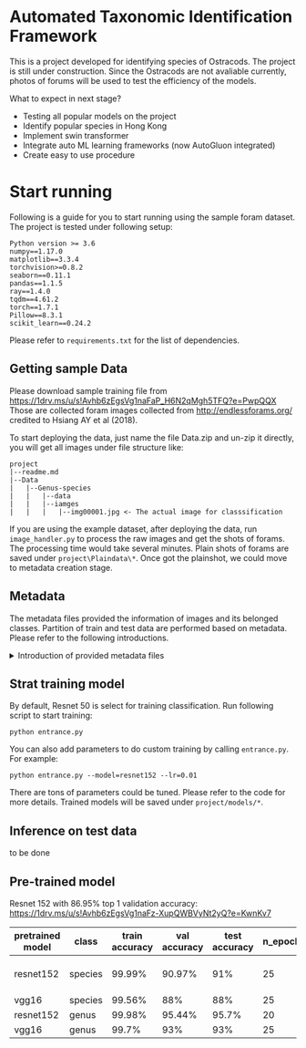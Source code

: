 # Automated Taxonomic Identification Framework 
This is a project developed for identifying species of Ostracods. The project is still under construction. Since the Ostracods are not avaliable currently, photos 
of forums will be used to test the efficiency of the models.

What to expect in next stage?
* Testing all popular models on the project
* Identify popular species in Hong Kong
* Implement swin transformer
* Integrate auto ML learning frameworks (now AutoGluon integrated)
* Create easy to use procedure

# Start running
Following is a guide for you to start running using the sample foram dataset.
The project is tested under following setup:
```
Python version >= 3.6
numpy==1.17.0
matplotlib==3.3.4
torchvision>=0.8.2
seaborn==0.11.1
pandas==1.1.5
ray==1.4.0
tqdm==4.61.2
torch==1.7.1
Pillow==8.3.1
scikit_learn==0.24.2
```
Please refer to ```requirements.txt``` for the list of dependencies.

## Getting sample Data
Please download sample training file from https://1drv.ms/u/s!Avhb6zEgsVg1naFaP_H6N2qMgh5TFQ?e=PwpQQX
Those are collected foram images collected from http://endlessforams.org/ credited to Hsiang AY et al (2018).

To start deploying the data, just name the file Data.zip and un-zip it directly, you will get all images under file structure like: 
```
project
|--readme.md
|--Data
|   |--Genus-species
|   |   |--data
|   |   |--iamges
|   |   |   |--img00001.jpg <- The actual image for classsification
```
If you are using the example dataset, after deploying the data, run ```image_handler.py``` to process the raw images and get the shots of forams. The processing time would take several minutes. Plain shots of forams are saved under ```project\Plaindata\*```.
Once got the plainshot, we could move to metadata creation stage.

## Metadata
The metadata files provided the information of images and its belonged classes. Partition of train and test data are performed based on 
metadata. Please refer to the following introductions.
<details>
    <summary>Introduction of provided metadata files</summary>
        <ul>
            <li><code>input.csv</code>: a file containing image names and species classes of forums from original data. It is the output from main.py.</li>
            <li><code>output.csv</code>: a file containing all information in the input.csv plus image sizes of data. It is the output from metadata_helper.py.</li>
            <li><code>species.csv</code>: a file containing image names and numbered species classes. It us the output from metadata_helper.py.<\li>
            <li><code>species_guide.csv</code>: a file mapping numbers to species. It is the output from metadata_helper.py. <\li>
            <li><code>genus.csv</code>: a file containing image names and numbered genus classes. It is the output from metadata_helper.py. <\li>
            <li><code>genus_guide.csv</code>: a file mapping numbers to genus. It is the output from metadata_helper.py. <\li>
            <li><code>genus_train.csv</code>: a file showing the train-test split results. It is the output from train_test_split.csv. <\li>
        </ul>
</details>

## Strat training model

By default, Resnet 50 is select for training classification. Run following script to start training:

```
python entrance.py
```
You can also add parameters to do custom training by calling ```entrance.py```. For example:
```
python entrance.py --model=resnet152 --lr=0.01
```
There are tons of parameters could be tuned. Please refer to the code for more details.
Trained models will be saved under ```project/models/*```.

## Inference on test data

to be done

## Pre-trained model
Resnet 152 with 86.95% top 1 validation accuracy: https://1drv.ms/u/s!Avhb6zEgsVg1naFz-XupQWBVyNt2yQ?e=KwnKv7

|pretrained model|class|train accuracy|val accuracy|test accuracy|n_epochs|criterion|optimizer|learning rate|momentum|scheduler|step size|gamma|link|
|---|---|---|---|---|---|---|---|---|---|---|---|---|---|
|resnet152|species|99.99%|90.97%|91%|25|CrossEntropyLoss|SGD|0.001|0.9|StepLR|5|0.1|https://connecthkuhk-my.sharepoint.com/:u:/g/personal/yihuac_connect_hku_hk/ETzF8jD3d6RDo_Cot215fuoBfT1JVAD3ZoUwchDhobvLTw?e=4R0tRa|
|vgg16|species|99.56%|88%|88%|25|CrossEntropyLoss|SGD|0.001|0.9|StepLR|5|0.1|https://drive.google.com/file/d/1fntYLBz5-c94LbWyZ-Dv4hTSLA20EUdP/view?usp=sharing|
|resnet152|genus|99.98%|95.44%|95.7%|20|CrossEntropyLoss|SGD|0.001|0.9|StepLR|5|0.5|https://drive.google.com/file/d/1dFaZgYShIg8q9f4izycdp3bFM-un8H_n/view?usp=sharing|
|vgg16|genus|99.7%|93%|93%|25|CrossEntropyLoss|SGD|0.001|0.9|StepLR|5|0.1|https://drive.google.com/file/d/1SIyBLgVx6VGCuhUhGOqcRJ0-nOmB7tYb/view?usp=sharing|
